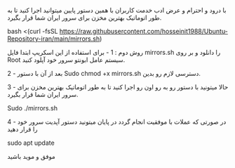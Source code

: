با درود و احترام و عرض ادب خدمت کاربران
با همین دستور پایین میتوانید اجرا کنید تا به طور اتوماتیک بهترین مخزن برای سرور ایران شما قرار بگیرد.

bash <(curl -fsSL https://raw.githubusercontent.com/hosseinit1988/Ubuntu-Repository-iran/main/mirrors.sh)


روش دوم :
1 - برای استفاده از این اسکریپ ابتدا فایل mirrors.sh را دانلود و بر روی Root سیستم عامل ابونتو سرور خود آپلود کنید.


2 - بعد از آن با دستور Sudo chmod +x mirrors.sh  دسترسی لازم رو بدین.

3 - حالا میتونید با دستور رو به رو اون رو اجرا کنید تا به طور اتوماتیک بهترین مخزن برای سرور ایران شما قرار بگیرد.

Sudo ./mirrors.sh


4 - در صورتی که عملات با موفقیت انجام گردد در پایان میتونید دستور آپدیت سرور خود را قرار دهید 

sudo apt update


موفق و موید باشید
